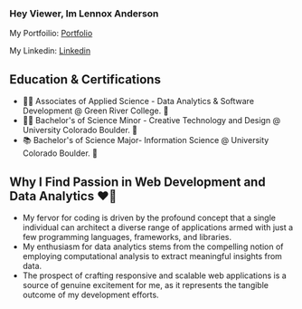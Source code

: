 ### Hey Viewer, Im Lennox Anderson 

My Portfoilio: [Portfolio]

My Linkedin:   [Linkedin]

## Education & Certifications
- 🧑‍💻 Associates of Applied Science - Data Analytics & Software Development @ Green River College. 🐊
- 🧑‍🎨 Bachelor's of Science Minor - Creative Technology and Design @ University Colorado Boulder. 🦬
- 📚 Bachelor's of Science Major- Information Science @ University Colorado Boulder. 🦬

## Why I Find Passion in Web Development and Data Analytics ❤️👾

  - My fervor for coding is driven by the profound concept that a single individual can architect a diverse range of applications armed with just a few programming languages, frameworks, and libraries.
  - My enthusiasm for data analytics stems from the compelling notion of employing computational analysis to extract meaningful insights from data.
  - The prospect of crafting responsive and scalable web applications is a source of genuine excitement for me, as it represents the tangible outcome of my development efforts. 

[Portfolio]: https://lennoxanderson.com/portfolio
[Linkedin]: https://www.linkedin.com/in/lennox-a/
